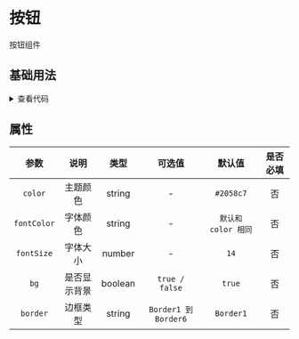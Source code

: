 <!-- 加载 demo 组件 start -->
<script setup>
import demo from './demo.vue'
</script>
<!-- 加载 demo 组件 end -->

<!-- 正文开始 -->

# 按钮 <Badge type="tip" text="1.6.0" />

按钮组件

## 基础用法
<ClientOnly>
  <demo />
</ClientOnly>
<details>
<summary>查看代码</summary>

<<< @/Other/Button/demo.vue

</details>

## 属性
参数 | 说明 | 类型 | 可选值 | 默认值 | 是否必填
:-: | :-: | :-: | :-: | :-: | :-:
`color` | 主题颜色 | string | - | `#2058c7` | 否 
`fontColor` | 字体颜色 | string | - | `默认和 color 相同` | 否
`fontSize` | 字体大小 | number | - | `14` | 否
`bg` | 是否显示背景 | boolean | `true / false` | `true` | 否
`border` | 边框类型 | string | `Border1 到 Border6` | `Border1` | 否
